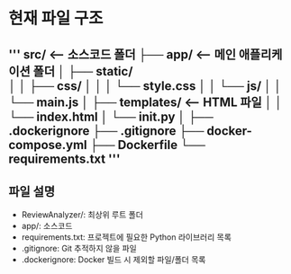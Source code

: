 # 현재 파일 구조
'''
src/      <-- 소스코드 폴더
├── app/             <-- 메인 애플리케이션 폴더
│   ├── static/     
│   │   ├── css/
│   │   │   └── style.css
│   │   └── js/
│   │       └── main.js
│   ├── templates/   <-- HTML 파일
│   │   └── index.html
│   └── __init__.py
│
├── .dockerignore
├── .gitignore
├── docker-compose.yml
├── Dockerfile
└── requirements.txt
'''
---

## 파일 설명

- ReviewAnalyzer/: 최상위 루트 폴더
- app/: 소스코드
- requirements.txt: 프로젝트에 필요한 Python 라이브러리 목록
- .gitignore: Git 추적하지 않을 파일
- .dockerignore: Docker 빌드 시 제외할 파일/폴더 목록
